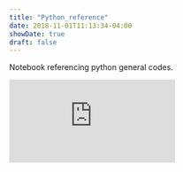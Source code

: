 ```yaml
---
title: "Python_reference"
date: 2018-11-01T11:13:34-04:00
showDate: true
draft: false
---
```


Notebook referencing python general codes.

<iframe src="https://colab.research.google.com/drive/1ryf4YLA0ahETDLJUVYj_oC-CRu46js5P" name="notebook" style="border:none;"></iframe>

